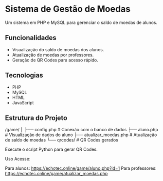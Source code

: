 # Sistema de Gestão de Moedas

Um sistema em PHP e MySQL para gerenciar o saldo de moedas de alunos.

## Funcionalidades

- Visualização do saldo de moedas dos alunos.
- Atualização de moedas por professores.
- Geração de QR Codes para acesso rápido.

## Tecnologias

- PHP
- MySQL
- HTML
- JavaScript

## Estrutura do Projeto

/game/ │ ├── config.php # Conexão com o banco de dados ├── aluno.php # Visualização de dados do aluno ├── atualizar_moedas.php # Atualização de saldo de moedas └── qrcodes/ # QR Codes gerados


Execute o script Python para gerar QR Codes.

Uso
Acesse:

Para alunos: https://echotec.online/game/aluno.php?id=1
Para professores: https://echotec.online/game/atualizar_moedas.php
